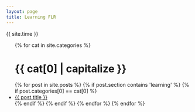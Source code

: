 ```yaml
---
layout: page
title: Learning FLR
---
```


{{ site.time }}

<ul>
	{% for cat in site.categories %}
    <h1>{{ cat[0] | capitalize }}</h1>
  {% for post in site.posts %}
		{% if post.section contains 'learning' %}
			{% if post.categories[0] == cat[0] %}
    	<li>
	      <a href="{{ post.url }}">{{ post.title }}</a>
    	</li>
		{% endif %}
		{% endif %}
  {% endfor %}
	{% endfor %}
</ul>
